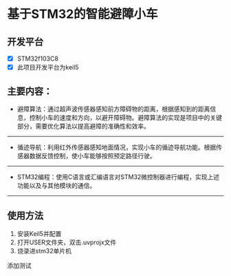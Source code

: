 # 基于STM32的智能避障小车

## 开发平台

- [x] STM32f103C8
- [x] 此项目开发平台为keil5

## 主要内容：

- 避障算法：通过超声波传感器感知前方障碍物的距离，根据感知到的距离信息，控制小车的速度和方向，以避开障碍物。避障算法的实现是项目中的关键部分，需要优化算法以提高避障的准确性和效率。

---

- 循迹导航：利用红外传感器感知地面情况，实现小车的循迹导航功能。根据传感器数据反馈控制，使小车能够按照预定路径行驶。

---

- STM32编程：使用C语言或汇编语言对STM32微控制器进行编程，实现上述功能以及与其他模块的通信。

---

## 使用方法

1. 安装Keil5并配置
2. 打开USER文件夹，双击.uvprojx文件
3. 烧录进stm32单片机

添加测试

